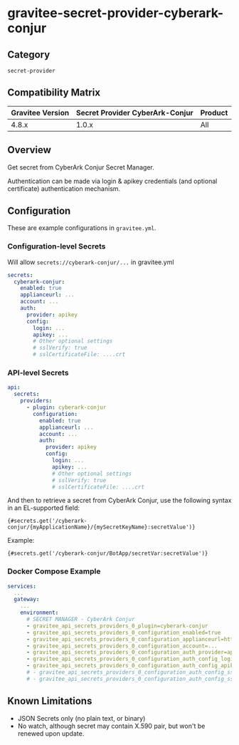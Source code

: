 # gravitee-secret-provider-cyberark-conjur

## Category

`secret-provider`

## Compatibility Matrix

| Gravitee Version | Secret Provider CyberArk-Conjur | Product |
|------------------|---------------------------------|---------|
| 4.8.x            | 1.0.x                           | All     |


## Overview

Get secret from CyberArk Conjur Secret Manager.

Authentication can be made via login & apikey credentials (and optional certificate) authentication mechanism.

## Configuration

These are example configurations in `gravitee.yml`.

### Configuration-level Secrets

Will allow `secrets://cyberark-conjur/...` in gravitee.yml

```YAML
secrets:
  cyberark-conjur:
    enabled: true
    applianceurl: ... 
    account: ...
    auth:
      provider: apikey
      config:
        login: ...
        apikey: ...
        # Other optional settings
        # sslVerify: true
        # sslCertificateFile: ....crt
```

### API-level Secrets
```YAML
api:
  secrets:
    providers:
      - plugin: cyberark-conjur
        configuration:
          enabled: true
          applianceurl: ... 
          account: ...
          auth:
            provider: apikey
            config:
              login: ...
              apikey: ...
              # Other optional settings
              # sslVerify: true
              # sslCertificateFile: ....crt
```

And then to retrieve a secret from CyberArk Conjur, use the following syntax in an EL-supported field:
```
{#secrets.get('/cyberark-conjur/{myApplicationName}/{mySecretKeyName}:secretValue')}
```
Example:
```
{#secrets.get('/cyberark-conjur/BotApp/secretVar:secretValue')}
```

### Docker Compose Example
```YAML
services:
  ...
  gateway:
    ...
    environment:
      # SECRET MANAGER - CyberArk Conjur
      - gravitee_api_secrets_providers_0_plugin=cyberark-conjur
      - gravitee_api_secrets_providers_0_configuration_enabled=true
      - gravitee_api_secrets_providers_0_configuration_applianceurl=https://conjur-host
      - gravitee_api_secrets_providers_0_configuration_account=...
      - gravitee_api_secrets_providers_0_configuration_auth_provider=apikey
      - gravitee_api_secrets_providers_0_configuration_auth_config_login=...
      - gravitee_api_secrets_providers_0_configuration_auth_config_apikey=...
      # - gravitee_api_secrets_providers_0_configuration_auth_config_sslVerify=true #default=true (Should never be disabled used in production)
      # - gravitee_api_secrets_providers_0_configuration_auth_config_sslCertificateFile=your_cert.crt #.crt file (trusted)
```
      
## Known Limitations

* JSON Secrets only (no plain text, or binary)
* No watch, although secret may contain X.590 pair, but won't be renewed upon update.

